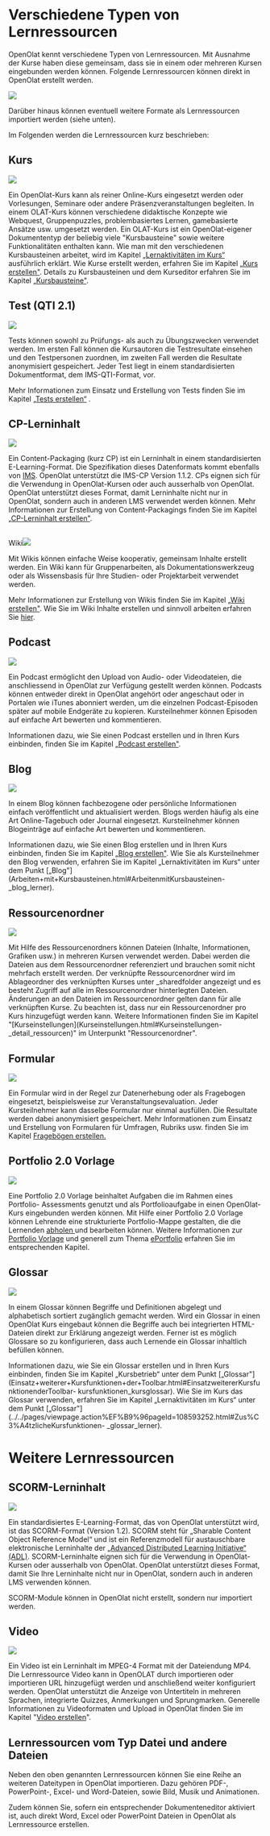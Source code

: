 # Verschiedene Typen von Lernressourcen

OpenOlat kennt verschiedene Typen von Lernressourcen. Mit Ausnahme der Kurse
haben diese gemeinsam, dass sie in einem oder mehreren Kursen eingebunden
werden können. Folgende Lernressourcen können direkt in OpenOlat erstellt
werden.

![](assets/erstellen161a.png)

Darüber hinaus können eventuell weitere Formate als Lernressourcen importiert
werden (siehe unten).

Im Folgenden werden die Lernressourcen kurz beschrieben:

## Kurs
![](assets/course.png)

Ein OpenOlat-Kurs kann als reiner Online-Kurs eingesetzt werden oder
Vorlesungen, Seminare oder andere Präsenzveranstaltungen begleiten. In einem
OLAT-Kurs können verschiedene didaktische Konzepte wie Webquest,
Gruppenpuzzles, problembasiertes Lernen, gamebasierte Ansätze usw. umgesetzt
werden. Ein OLAT-Kurs ist ein OpenOlat-eigener Dokumententyp der beliebig
viele "Kursbausteine" sowie weitere Funktionalitäten enthalten kann. Wie man
mit den verschiedenen Kursbausteinen arbeitet, wird im Kapitel
[„Lernaktivitäten im
Kurs“](../../pages/viewpage.action%EF%B9%96pageId=108593198.html) ausführlich
erklärt. Wie Kurse erstellt werden, erfahren Sie im Kapitel [„Kurs
erstellen"](Kurs+erstellen.html). Details zu Kursbausteinen und dem Kurseditor
erfahren Sie im Kapitel [„Kursbausteine"](Kursbausteine.html).

## Test (QTI 2.1)
![](assets/test.png)

Tests können sowohl zu Prüfungs- als auch zu Übungszwecken verwendet werden.
Im ersten Fall können die Kursautoren die Testresultate einsehen und den
Testpersonen zuordnen, im zweiten Fall werden die Resultate anonymisiert
gespeichert. Jeder Test liegt in einem standardisierten Dokumentformat, dem
IMS-QTI-Format, vor.

Mehr Informationen zum Einsatz und Erstellung von Tests finden Sie im Kapitel
[„Tests erstellen“](Tests+erstellen.html) .

## CP-Lerninhalt
![](assets/content.png)

Ein Content-Packaging (kurz CP) ist ein Lerninhalt in einem standardisierten
E-Learning-Format. Die Spezifikation dieses Datenformats kommt ebenfalls von
[IMS](http://www.imsglobal.org/ "IMS"). OpenOlat unterstützt die IMS-CP
Version 1.1.2. CPs eignen sich für die Verwendung in OpenOlat-Kursen oder auch
ausserhalb von OpenOlat. OpenOlat unterstützt dieses Format, damit Lerninhalte
nicht nur in OpenOlat, sondern auch in anderen LMS verwendet werden können.
Mehr Informationen zur Erstellung von Content-Packagings finden Sie im Kapitel
[„CP-Lerninhalt erstellen"](CP-Lerninhalt+erstellen.html).

##
Wiki![](assets/wiki.png)

Mit Wikis können einfache Weise kooperativ, gemeinsam Inhalte erstellt werden.
Ein Wiki kann für Gruppenarbeiten, als Dokumentationswerkzeug oder als
Wissensbasis für Ihre Studien- oder Projektarbeit verwendet werden.

Mehr Informationen zur Erstellung von Wikis finden Sie im Kapitel [ „Wiki
erstellen"](Wiki+erstellen.html). Wie Sie im Wiki Inhalte erstellen und
sinnvoll arbeiten erfahren Sie [hier](Arbeiten+mit+Wiki.html).

## Podcast
![](assets/podcast.png)

Ein Podcast ermöglicht den Upload von Audio- oder Videodateien, die
anschliessend in OpenOlat zur Verfügung gestellt werden können. Podcasts
können entweder direkt in OpenOlat angehört oder angeschaut oder in Portalen
wie iTunes abonniert werden, um die einzelnen Podcast-Episoden später auf
mobile Endgeräte zu kopieren. Kursteilnehmer können Episoden auf einfache Art
bewerten und kommentieren.

Informationen dazu, wie Sie einen Podcast erstellen und in Ihren Kurs
einbinden, finden Sie im Kapitel [„Podcast
erstellen"](Podcast+erstellen.html).

## Blog
![](assets/blog.png)

In einem Blog können fachbezogene oder persönliche Informationen einfach
veröffentlicht und aktualisiert werden. Blogs werden häufig als eine Art
Online-Tagebuch oder Journal eingesetzt. Kursteilnehmer können Blogeinträge
auf einfache Art bewerten und kommentieren.

Informationen dazu, wie Sie einen Blog erstellen und in Ihren Kurs einbinden,
finden Sie im Kapitel [„Blog erstellen"](Blog+erstellen.html). Wie Sie als
Kursteilnehmer den Blog verwenden, erfahren Sie im Kapitel „Lernaktivitäten im
Kurs“ unter dem Punkt
[„Blog"](Arbeiten+mit+Kursbausteinen.html#ArbeitenmitKursbausteinen-
_blog_lerner).

  

## Ressourcenordner
![](assets/sharedfolder.png)

Mit Hilfe des Ressourcenordners können Dateien (Inhalte, Informationen,
Grafiken usw.) in mehreren Kursen verwendet werden. Dabei werden die Dateien
aus dem Ressourcenordner referenziert und brauchen somit nicht mehrfach
erstellt werden. Der verknüpfte Ressourcenordner wird im Ablageordner des
verknüpften Kurses unter _sharedfolder angezeigt und es besteht Zugriff auf
alle im Ressourcenordner hinterlegten Dateien. Änderungen an den Dateien im
Ressourcenordner gelten dann für alle verknüpften Kurse. Zu beachten ist, dass
nur ein Ressourcenordner pro Kurs hinzugefügt werden kann. Weitere
Informationen finden Sie im Kapitel
"[Kurseinstellungen](Kurseinstellungen.html#Kurseinstellungen-
_detail_ressourcen)" im Unterpunkt "Ressourcenordner".

##  Formular
![](assets/formular_434343_64.png)

Ein Formular wird in der Regel zur Datenerhebung oder als Fragebogen
eingesetzt, beispielsweise zur Veranstaltungsevaluation. Jeder Kursteilnehmer
kann dasselbe Formular nur einmal ausfüllen. Die Resultate werden dabei
anonymisiert gespeichert. Mehr Informationen zum Einsatz und Erstellung von
Formularen für Umfragen, Rubriks usw. finden Sie im Kapitel [Fragebögen
erstellen.](../../pages/viewpage.action%EF%B9%96pageId=60358978.html)

## Portfolio 2.0 Vorlage
![](assets/portfolio_434343_64.png)

Eine Portfolio 2.0 Vorlage beinhaltet Aufgaben die im Rahmen eines Portfolio-
Assessments genutzt und als Portfolioaufgabe in einen OpenOlat-Kurs
eingebunden werden können. Mit Hilfe einer Portfolio 2.0 Vorlage können
Lehrende eine strukturierte Portfolio-Mappe gestalten, die die Lernenden
[abholen ](Portfolioaufgabe%EF%B9%95+abholen+und+bearbeiten.html)und
bearbeiten können. Weitere Informationen zur [Portfolio
Vorlage](Portfoliovorlage%EF%B9%95+Erstellung.html) und generell zum Thema
[ePortfolio](Portfolio+erstellen.html) erfahren Sie im entsprechenden Kapitel.

## Glossar
![](assets/glossary.png)

In einem Glossar können Begriffe und Definitionen abgelegt und alphabetisch
sortiert zugänglich gemacht werden. Wird ein Glossar in einen OpenOlat Kurs
eingebaut können die Begriffe auch bei integrierten HTML-Dateien direkt zur
Erklärung angezeigt werden. Ferner ist es möglich Glossare so zu
konfigurieren, dass auch Lernende ein Glossar inhaltlich befüllen können.

Informationen dazu, wie Sie ein Glossar erstellen und in Ihren Kurs einbinden,
finden Sie im Kapitel „Kursbetrieb“ unter dem Punkt
[„Glossar"](Einsatz+weiterer+Kursfunktionen+der+Toolbar.html#EinsatzweitererKursfunktionenderToolbar-
kursfunktionen_kursglossar). Wie Sie im Kurs das Glossar verwenden, erfahren
Sie im Kapitel „Lernaktivitäten im Kurs“ unter dem Punkt
[„Glossar"](../../pages/viewpage.action%EF%B9%96pageId=108593252.html#Zus%C3%A4tzlicheKursfunktionen-
_glossar_lerner).

# Weitere Lernressourcen

  

## SCORM-Lerninhalt
![](assets/scorm.png)

Ein standardisiertes E-Learning-Format, das von OpenOlat unterstützt wird, ist
das SCORM-Format (Version 1.2). SCORM steht für „Sharable Content Object
Reference Model“ und ist ein Referenzmodell für austauschbare elektronische
Lerninhalte der [ „Advanced Distributed Learning Initiative“
(ADL)](http://www.adlnet.gov/). SCORM-Lerninhalte eignen sich für die
Verwendung in OpenOlat-Kursen oder ausserhalb von OpenOlat. OpenOlat
unterstützt dieses Format, damit Sie Ihre Lerninhalte nicht nur in OpenOlat,
sondern auch in anderen LMS verwenden können.

SCORM-Module können in OpenOlat nicht erstellt, sondern nur importiert werden.

## Video
![](assets/video_64_0_434343_none.png)

  

Ein Video ist ein Lerninhalt im MPEG-4 Format mit der Dateiendung MP4. Die
Lernressource Video kann in OpenOLAT durch importieren oder importieren URL
hinzugefügt werden und anschließend weiter konfiguriert werden. OpenOlat
unterstützt die Anzeige von Untertiteln in mehreren Sprachen, integrierte
Quizzes, Anmerkungen und Sprungmarken. Generelle Informationen zu
Videoformaten und Upload in OpenOlat finden Sie im Kapitel "[Video
erstellen](Video+erstellen.html)".

## Lernressourcen vom Typ Datei und andere Dateien

Neben den oben genannten Lernressourcen können Sie eine Reihe an weiteren
Dateitypen in OpenOlat importieren. Dazu gehören PDF-, PowerPoint-, Excel- und
Word-Dateien, sowie Bild,  Musik und Animationen.

Zudem können Sie, sofern ein entsprechender Dokumenteneditor aktiviert ist,
auch direkt  Word, Excel oder PowerPoint Dateien in OpenOlat als Lernressource
erstellen.

  

